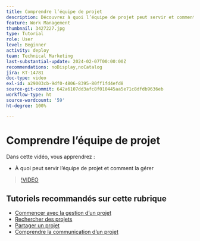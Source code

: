 ```yaml
---
title: Comprendre l’équipe de projet
description: Découvrez à quoi l’équipe de projet peut servir et comment la gérer.
feature: Work Management
thumbnail: 3427227.jpg
type: Tutorial
role: User
level: Beginner
activity: deploy
team: Technical Marketing
last-substantial-update: 2024-02-07T00:00:00Z
recommendations: noDisplay,noCatalog
jira: KT-14781
doc-type: video
exl-id: a29003cb-9df0-4806-8395-80ff1fd4efd8
source-git-commit: 642a6107dd3afc8f010445aa5e71c8dfdb9636eb
workflow-type: ht
source-wordcount: '59'
ht-degree: 100%

---
```


# Comprendre l’équipe de projet

Dans cette vidéo, vous apprendrez :

* À quoi peut servir l’équipe de projet et comment la gérer

>[!VIDEO](https://video.tv.adobe.com/v/3427227/?quality=12&learn=on)

## Tutoriels recommandés sur cette rubrique

* [Commencer avec la gestion d’un projet](/help/manage-work/projects/getting-started-manage-a-project.md)
* [Rechercher des projets](/help/manage-work/projects/find-projects.md)
* [Partager un projet](/help/manage-work/projects/share-a-project.md)
* [Comprendre la communication d’un projet](/help/manage-work/projects/understand-project-communication.md)

